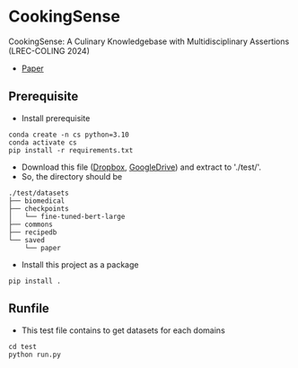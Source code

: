 # CookingSense
CookingSense: A Culinary Knowledgebase with Multidisciplinary Assertions (LREC-COLING 2024)
* [Paper](https://anthology.aclweb.org/2024.lrec-main.354/)

## Prerequisite 

* Install prerequisite
```
conda create -n cs python=3.10
conda activate cs
pip install -r requirements.txt
```

* Download this file ([Dropbox](https://www.dropbox.com/scl/fi/v2f7zaym12yusacvbddhy/datasets.zip?rlkey=36x1rcwmyup7qb85eadv2ooe9&st=ny3tdq9i&dl=0), [GoogleDrive](https://drive.google.com/file/d/1R8lwj2YWuwf248ice2gj-SpCUb-JSLsn/view?usp=sharing)) and extract to './test/'.
* So, the directory should be 
```
./test/datasets
├── biomedical
├── checkpoints
│   └── fine-tuned-bert-large
├── commons
├── recipedb
└── saved
    └── paper
```

* Install this project as a package
```
pip install .
```

## Runfile
* This test file contains to get datasets for each domains
```
cd test
python run.py
```
